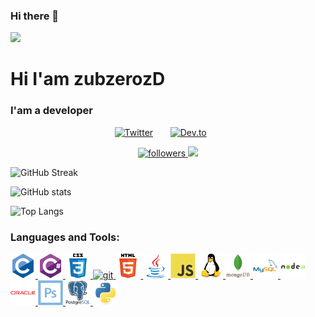 ### Hi there 👋

<div id="header" aling="center">
    <img src="https://media2.giphy.com/media/v1.Y2lkPTc5MGI3NjExNzM5Y2JmYTYzZjY1ZTg5ZTM5YmU3MWE5NjVjM2I4OTVmMTVhOWFlYyZjdD1n/XPgWHIXKs6iikOx5a1/giphy.gif" width="200" />
    <h1 aling="center">Hi I'am zubzerozD</h1>
    <h3 aling="center">I'am a developer</h3>
    </div>

<p align="center">
  <a href="https://twitter.com/noob_saibot_py"><img width="32px" alt="Twitter" title="Twitter" src="https://i.imgur.com/OXZM1L6.png"/></a>
    &#8287;&#8287;&#8287;&#8287;&#8287;
  <a href="https://dev.to/zubzerozd"><img width="32px" alt="Dev.to" title="zubzerozD Dev.to" src="https://i.imgur.com/mVm29vK.png"></a>
    &#8287;&#8287;&#8287;&#8287;&#8287;
</p>

<p align="center">
  <a href="https://github.com/zubzerozD?tab=followers">
    <img alt="followers" title="Follow me on Github" src="https://custom-icon-badges.demolab.com/github/followers/zubzerozD?color=236ad3&labelColor=1155ba&style=for-the-badge&logo=person-add&label=Follow&logoColor=white"/>
    </a>
  <a>
    <img src="https://visitcount.itsvg.in/api?id=zubzerozD&label=Profile%20Views&color=1&icon=5&pretty=true" />
  </a>
</p>

![GitHub Streak](http://github-readme-streak-stats.herokuapp.com?user=zubzerozD&theme=github-dark-blue&border_radius=5&locale=es&date_format=j%20M%5B%20Y%5D&mode=weekly)

![GitHub stats](https://github-readme-stats.vercel.app/api?username=zubzerozD&show_icons=true&theme=tokyonight)

![Top Langs](https://github-readme-stats.vercel.app/api/top-langs/?username=zubzerozD&layout=compact)

<h3 align="left">Languages and Tools:</h3>
<p align="left"> <a href="https://www.cprogramming.com/" target="_blank" rel="noreferrer"> <img src="https://raw.githubusercontent.com/devicons/devicon/master/icons/c/c-original.svg" alt="c" width="40" height="40"/> </a> <a href="https://www.w3schools.com/cs/" target="_blank" rel="noreferrer"> <img src="https://raw.githubusercontent.com/devicons/devicon/master/icons/csharp/csharp-original.svg" alt="csharp" width="40" height="40"/> </a> <a href="https://www.w3schools.com/css/" target="_blank" rel="noreferrer"> <img src="https://raw.githubusercontent.com/devicons/devicon/master/icons/css3/css3-original-wordmark.svg" alt="css3" width="40" height="40"/> </a> <a href="https://git-scm.com/" target="_blank" rel="noreferrer"> <img src="https://www.vectorlogo.zone/logos/git-scm/git-scm-icon.svg" alt="git" width="40" height="40"/> </a> <a href="https://www.w3.org/html/" target="_blank" rel="noreferrer"> <img src="https://raw.githubusercontent.com/devicons/devicon/master/icons/html5/html5-original-wordmark.svg" alt="html5" width="40" height="40"/> </a> <a href="https://www.java.com" target="_blank" rel="noreferrer"> <img src="https://raw.githubusercontent.com/devicons/devicon/master/icons/java/java-original.svg" alt="java" width="40" height="40"/> </a> <a href="https://developer.mozilla.org/en-US/docs/Web/JavaScript" target="_blank" rel="noreferrer"> <img src="https://raw.githubusercontent.com/devicons/devicon/master/icons/javascript/javascript-original.svg" alt="javascript" width="40" height="40"/> </a> <a href="https://www.linux.org/" target="_blank" rel="noreferrer"> <img src="https://raw.githubusercontent.com/devicons/devicon/master/icons/linux/linux-original.svg" alt="linux" width="40" height="40"/> </a> <a href="https://www.mongodb.com/" target="_blank" rel="noreferrer"> <img src="https://raw.githubusercontent.com/devicons/devicon/master/icons/mongodb/mongodb-original-wordmark.svg" alt="mongodb" width="40" height="40"/> </a> <a href="https://www.mysql.com/" target="_blank" rel="noreferrer"> <img src="https://raw.githubusercontent.com/devicons/devicon/master/icons/mysql/mysql-original-wordmark.svg" alt="mysql" width="40" height="40"/> </a> <a href="https://nodejs.org" target="_blank" rel="noreferrer"> <img src="https://raw.githubusercontent.com/devicons/devicon/master/icons/nodejs/nodejs-original-wordmark.svg" alt="nodejs" width="40" height="40"/> </a> <a href="https://www.oracle.com/" target="_blank" rel="noreferrer"> <img src="https://raw.githubusercontent.com/devicons/devicon/master/icons/oracle/oracle-original.svg" alt="oracle" width="40" height="40"/> </a> <a href="https://www.photoshop.com/en" target="_blank" rel="noreferrer"> <img src="https://raw.githubusercontent.com/devicons/devicon/master/icons/photoshop/photoshop-line.svg" alt="photoshop" width="40" height="40"/> </a> <a href="https://www.postgresql.org" target="_blank" rel="noreferrer"> <img src="https://raw.githubusercontent.com/devicons/devicon/master/icons/postgresql/postgresql-original-wordmark.svg" alt="postgresql" width="40" height="40"/> </a> <a href="https://www.python.org" target="_blank" rel="noreferrer"> <img src="https://raw.githubusercontent.com/devicons/devicon/master/icons/python/python-original.svg" alt="python" width="40" height="40"/> </a> </p>